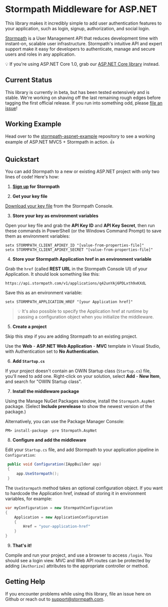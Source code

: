 # Stormpath Middleware for ASP.NET
This library makes it incredibly simple to add user authentication features to your application, such as login, signup, authorization, and social login.

[Stormpath](https://stormpath.com) is a User Management API that reduces development time with instant-on, scalable user infrastructure. Stormpath's intuitive API and expert support make it easy for developers to authenticate, manage and secure users and roles in any application.

:bulb: If you're using ASP.NET Core 1.0, grab our [ASP.NET Core library](https://github.com/stormpath/stormpath-aspnetcore) instead.

## Current Status

This library is currently in beta, but has been tested extensively and is stable. We're working on shaving off the last remaining rough edges before tagging the first official release. If you run into something odd, please [file an issue](https://github.com/stormpath/stormpath-aspnet/issues)!

## Working Example

Head over to the [stormpath-aspnet-example](https://github.com/stormpath/stormpath-aspnet-example) repository to see a working example of ASP.NET MVC5 + Stormpath in action. :+1:

## Quickstart

You can add Stormpath to a new or existing ASP.NET project with only two lines of code! Here's how:

1. **[Sign up](https://api.stormpath.com/register) for Stormpath**

2. **Get your key file**

  [Download your key file](https://support.stormpath.com/hc/en-us/articles/203697276-Where-do-I-find-my-API-key-) from the Stormpath Console.

3. **Store your key as environment variables**

  Open your key file and grab the **API Key ID** and **API Key Secret**, then run these commands in PowerShell (or the Windows Command Prompt) to save them as environment variables:

  ```
  setx STORMPATH_CLIENT_APIKEY_ID "[value-from-properties-file]"
  setx STORMPATH_CLIENT_APIKEY_SECRET "[value-from-properties-file]"
  ```

4. **Store your Stormpath Application href in an environment variable**

  Grab the `href` (called **REST URL** in the Stormpath Console UI) of your Application. It should look something like this:

  `https://api.stormpath.com/v1/applications/q42unYAj6PDLxth9xKXdL`

  Save this as an environment variable:

  ```
  setx STORMPATH_APPLICATION_HREF "[your Application href]"
  ```
  
  > :bulb: It's also possible to specify the Application href at runtime by passing a configuration object when you initialize the middleware.

5. **Create a project**

 Skip this step if you are adding Stormpath to an existing project.
 
 Use the **Web** - **ASP.NET Web Application** - **MVC** template in Visual Studio, with Authentication set to **No Authentication**.
 
6. **Add `Startup.cs`**

 If your project doesn't contain an OWIN Startup class (`Startup.cs`) file, you'll need to add one. Right-click on your solution, select **Add** - **New Item**, and search for "OWIN Startup class".
 
7. **Install the middleware package**

 Using the Manage NuGet Packages window, install the ``Stormpath.AspNet`` package. (Select **Include prerelease** to show the newest version of the package.)
 
 Alternatively, you can use the Package Manager Console:
 
 ```
 PM> install-package -pre Stormpath.AspNet
 ```
 
8. **Configure and add the middleware**


 Edit your `Startup.cs` file, and add Stormpath to your application pipeline in `Configuration`:
 
 ```csharp
  public void Configuration(IAppBuilder app)
  {
      app.UseStormpath();
  }
 ```
 
 The `UseStormpath` method takes an optional configuration object. If you want to hardcode the Application href, instead of storing it in environment variables, for example:
 
 ```csharp
 var myConfiguration = new StormpathConfiguration
 {
     Application = new ApplicationConfiguration
     {
         Href = "your-application-href"
     }
 }
 ```
 
9. **That's it!**

  Compile and run your project, and use a browser to access `/login`. You should see a login view. MVC and Web API routes can be protected by adding `[Authorize]` attributes to the appropriate controller or method.


## Getting Help
If you encounter problems while using this library, file an issue here on Github or reach out to support@stormpath.com.
